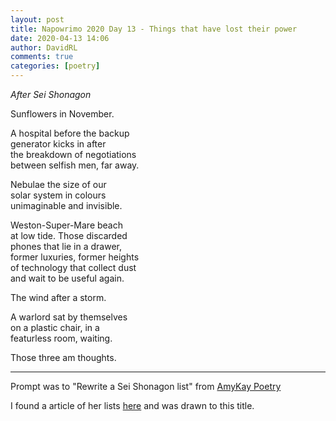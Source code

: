 ```yaml
---  
layout: post  
title: Napowrimo 2020 Day 13 - Things that have lost their power  
date: 2020-04-13 14:06  
author: DavidRL  
comments: true  
categories: [poetry]  
---  
```

<em>After Sei Shonagon</em>  

Sunflowers in November.  

A hospital before the backup  
generator kicks in after  
the breakdown of negotiations  
between selfish men, far away.  

Nebulae the size of our  
solar system in colours  
unimaginable and invisible.  

Weston-Super-Mare beach  
at low tide. Those discarded  
phones that lie in a drawer,  
former luxuries, former heights  
of technology that collect dust  
and wait to be useful again.  

The wind after a storm.  

A warlord sat by themselves  
on a plastic chair, in a  
featurless room, waiting.  

Those three am thoughts.  

***  

Prompt was to "Rewrite a Sei Shonagon list" from <a href="https://instagram.com/amykaypoetry?igshid=17ak24ogz39u0">AmyKay Poetry</a>  

I found a article of her lists <a href="https://guerrillasemiotics.com/2013/05/sei-shonagons-lists/">here</a> and was drawn to this title.  
